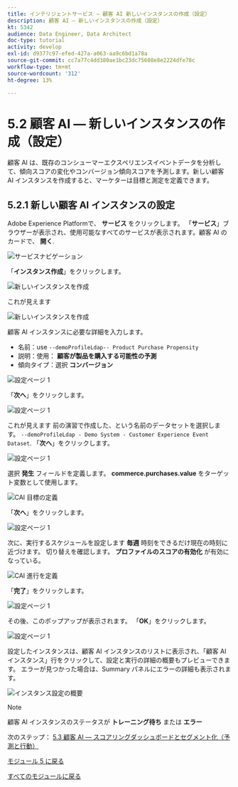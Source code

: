 ```yaml
---
title: インテリジェントサービス — 顧客 AI 新しいインスタンスの作成（設定）
description: 顧客 AI — 新しいインスタンスの作成（設定）
kt: 5342
audience: Data Engineer, Data Architect
doc-type: tutorial
activity: develop
exl-id: d9377c97-efed-427a-a063-aa9c6bd1a78a
source-git-commit: cc7a77c4dd380ae1bc23dc75608e8e2224dfe78c
workflow-type: tm+mt
source-wordcount: '312'
ht-degree: 13%

---
```


# 5.2 顧客 AI — 新しいインスタンスの作成（設定）

顧客 AI は、既存のコンシューマーエクスペリエンスイベントデータを分析して、傾向スコアの変化やコンバージョン傾向スコアを予測します。新しい顧客 AI インスタンスを作成すると、マーケターは目標と測定を定義できます。

## 5.2.1 新しい顧客 AI インスタンスの設定

Adobe Experience Platformで、 **サービス** をクリックします。 「**サービス**」ブラウザーが表示され、使用可能なすべてのサービスが表示されます。顧客 AI のカードで、 **開く**.

![サービスナビゲーション](./images/navigatetoservice.png)

「**インスタンス作成**」をクリックします。

![新しいインスタンスを作成](./images/createnewinstance.png)

これが見えます

![新しいインスタンスを作成](./images/custai1.png)

顧客 AI インスタンスに必要な詳細を入力します。

- 名前：use `--demoProfileLdap-- Product Purchase Propensity`
- 説明：使用： **顧客が製品を購入する可能性の予測**
- 傾向タイプ：選択 **コンバージョン**

![設定ページ 1](./images/setuppage1.png)

「**次へ**」をクリックします。

![設定ページ 1](./images/next.png)

これが見えます 前の演習で作成した、という名前のデータセットを選択します。 `--demoProfileLdap - Demo System - Customer Experience Event Dataset`. 「**次へ**」をクリックします。

![設定ページ 1](./images/custai2.png)

選択 **発生** フィールドを定義します。 **commerce.purchases.value** をターゲット変数として使用します。

![CAI 目標の定義](./images/caidefinegoal.png)

「**次へ**」をクリックします。

![設定ページ 1](./images/next.png)

次に、実行するスケジュールを設定します **毎週** 時刻をできるだけ現在の時刻に近づけます。 切り替えを確認します。 **プロファイルのスコアの有効化** が有効になっている。

![CAI 進行を定義](./images/caiadvancepage.png)

「**完了**」をクリックします。

![設定ページ 1](./images/finish.png)

その後、このポップアップが表示されます。 「**OK**」をクリックします。

![設定ページ 1](./images/finish1.png)

設定したインスタンスは、顧客 AI インスタンスのリストに表示され、「顧客 AI インスタンス」行をクリックして、設定と実行の詳細の概要もプレビューできます。 エラーが見つかった場合は、Summary パネルにエラーの詳細も表示されます。

![インスタンス設定の概要](./images/caiinstancesummary.png)

>[!NOTE]
>
>顧客 AI インスタンスのステータスが **トレーニング待ち** または **エラー**

次のステップ： [5.3 顧客 AI — スコアリングダッシュボードとセグメント化（予測と行動）](./ex3.md)

[モジュール 5 に戻る](./intelligent-services.md)

[すべてのモジュールに戻る](./../../overview.md)
